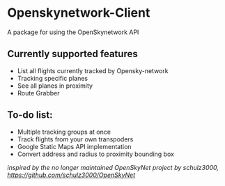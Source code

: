 # Openskynetwork-Client

A package for using the OpenSkynetwork API

## Currently supported features

* List all flights currently tracked by Opensky-network
* Tracking specific planes
* See all planes in proximity
* Route Grabber

## To-do list:

* Multiple tracking groups at once
* Track flights from your own transpoders
* Google Static Maps API implementation
* Convert address and radius to proximity bounding box

_inspired by the no longer maintained OpenSkyNet project by schulz3000, https://github.com/schulz3000/OpenSkyNet_